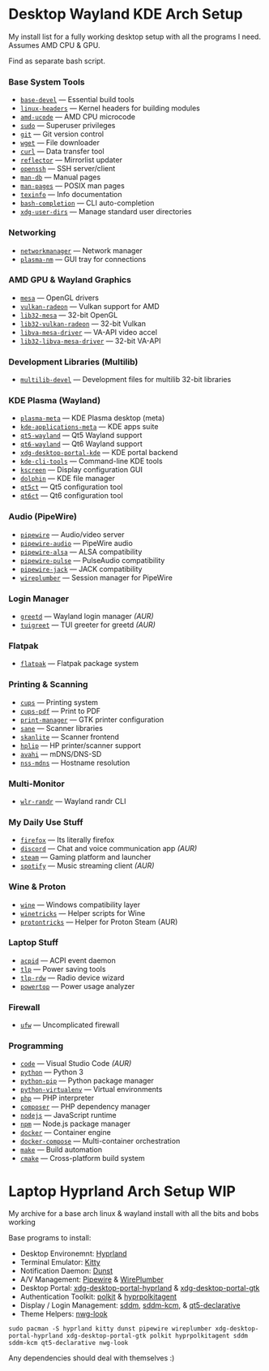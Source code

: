 # Desktop Wayland KDE Arch Setup
My install list for a fully working desktop setup with all the programs I need. Assumes AMD CPU & GPU.

Find as separate bash script.

### Base System Tools
- [`base-devel`](https://archlinux.org/packages/core/x86_64/base-devel/) — Essential build tools
- [`linux-headers`](https://archlinux.org/packages/core/x86_64/linux-headers/) — Kernel headers for building modules
- [`amd-ucode`](https://archlinux.org/packages/extra/any/amd-ucode/) — AMD CPU microcode
- [`sudo`](https://archlinux.org/packages/core/x86_64/sudo/) — Superuser privileges
- [`git`](https://archlinux.org/packages/extra/x86_64/git/) — Git version control
- [`wget`](https://archlinux.org/packages/core/x86_64/wget/) — File downloader
- [`curl`](https://archlinux.org/packages/core/x86_64/curl/) — Data transfer tool
- [`reflector`](https://archlinux.org/packages/community/any/reflector/) — Mirrorlist updater
- [`openssh`](https://archlinux.org/packages/core/x86_64/openssh/) — SSH server/client
- [`man-db`](https://archlinux.org/packages/core/x86_64/man-db/) — Manual pages
- [`man-pages`](https://archlinux.org/packages/core/any/man-pages/) — POSIX man pages
- [`texinfo`](https://archlinux.org/packages/core/x86_64/texinfo/) — Info documentation
- [`bash-completion`](https://archlinux.org/packages/extra/any/bash-completion/) — CLI auto-completion
- [`xdg-user-dirs`](https://archlinux.org/packages/extra/x86_64/xdg-user-dirs/) — Manage standard user directories

### Networking
- [`networkmanager`](https://archlinux.org/packages/extra/x86_64/networkmanager/) — Network manager
- [`plasma-nm`](https://archlinux.org/packages/extra/x86_64/plasma-nm/) — GUI tray for connections

### AMD GPU & Wayland Graphics
- [`mesa`](https://archlinux.org/packages/extra/x86_64/mesa/) — OpenGL drivers
- [`vulkan-radeon`](https://archlinux.org/packages/extra/x86_64/vulkan-radeon/) — Vulkan support for AMD
- [`lib32-mesa`](https://archlinux.org/packages/multilib/x86_64/lib32-mesa/) — 32-bit OpenGL
- [`lib32-vulkan-radeon`](https://archlinux.org/packages/multilib/x86_64/lib32-vulkan-radeon/) — 32-bit Vulkan
- [`libva-mesa-driver`](https://archlinux.org/packages/extra/x86_64/libva-mesa-driver/) — VA-API video accel
- [`lib32-libva-mesa-driver`](https://archlinux.org/packages/multilib/x86_64/lib32-libva-mesa-driver/) — 32-bit VA-API

### Development Libraries (Multilib)
- [`multilib-devel`](https://archlinux.org/packages/multilib/x86_64/multilib-devel/) — Development files for multilib 32-bit libraries

### KDE Plasma (Wayland)
- [`plasma-meta`](https://archlinux.org/packages/extra/x86_64/plasma-meta/) — KDE Plasma desktop (meta)
- [`kde-applications-meta`](https://archlinux.org/packages/extra/x86_64/kde-applications-meta/) — KDE apps suite
- [`qt5-wayland`](https://archlinux.org/packages/extra/x86_64/qt5-wayland/) — Qt5 Wayland support
- [`qt6-wayland`](https://archlinux.org/packages/extra/x86_64/qt6-wayland/) — Qt6 Wayland support
- [`xdg-desktop-portal-kde`](https://archlinux.org/packages/extra/x86_64/xdg-desktop-portal-kde/) — KDE portal backend
- [`kde-cli-tools`](https://archlinux.org/packages/extra/x86_64/kde-cli-tools/) — Command-line KDE tools
- [`kscreen`](https://archlinux.org/packages/extra/x86_64/kscreen/) — Display configuration GUI
- [`dolphin`](https://archlinux.org/packages/extra/x86_64/dolphin/) — KDE file manager
- [`qt5ct`](https://archlinux.org/packages/community/x86_64/qt5ct/) — Qt5 configuration tool
- [`qt6ct`](https://archlinux.org/packages/community/x86_64/qt6ct/) — Qt6 configuration tool

### Audio (PipeWire)
- [`pipewire`](https://archlinux.org/packages/extra/x86_64/pipewire/) — Audio/video server
- [`pipewire-audio`](https://archlinux.org/packages/extra/x86_64/pipewire-audio/) — PipeWire audio
- [`pipewire-alsa`](https://archlinux.org/packages/extra/x86_64/pipewire-alsa/) — ALSA compatibility
- [`pipewire-pulse`](https://archlinux.org/packages/extra/x86_64/pipewire-pulse/) — PulseAudio compatibility
- [`pipewire-jack`](https://archlinux.org/packages/extra/x86_64/pipewire-jack/) — JACK compatibility
- [`wireplumber`](https://archlinux.org/packages/extra/x86_64/wireplumber/) — Session manager for PipeWire

### Login Manager
- [`greetd`](https://aur.archlinux.org/packages/greetd) — Wayland login manager *(AUR)*
- [`tuigreet`](https://aur.archlinux.org/packages/tuigreet) — TUI greeter for greetd *(AUR)*

### Flatpak
- [`flatpak`](https://archlinux.org/packages/extra/x86_64/flatpak/) — Flatpak package system

### Printing & Scanning
- [`cups`](https://archlinux.org/packages/extra/x86_64/cups/) — Printing system
- [`cups-pdf`](https://archlinux.org/packages/community/x86_64/cups-pdf/) — Print to PDF
- [`print-manager`](https://archlinux.org/packages/extra/x86_64/print-manager/) — GTK printer configuration
- [`sane`](https://archlinux.org/packages/extra/x86_64/sane/) — Scanner libraries
- [`skanlite`](https://archlinux.org/packages/extra/x86_64/skanlite/) — Scanner frontend
- [`hplip`](https://archlinux.org/packages/extra/x86_64/hplip/) — HP printer/scanner support
- [`avahi`](https://archlinux.org/packages/extra/x86_64/avahi/) — mDNS/DNS-SD
- [`nss-mdns`](https://archlinux.org/packages/extra/x86_64/nss-mdns/) — Hostname resolution

### Multi-Monitor 
- [`wlr-randr`](https://archlinux.org/packages/community/x86_64/wlr-randr/) — Wayland randr CLI

### My Daily Use Stuff
- [`firefox`](https://archlinux.org/packages/extra/x86_64/firefox/) — Its literally firefox
- [`discord`](https://aur.archlinux.org/packages/discord) — Chat and voice communication app *(AUR)*
- [`steam`](https://archlinux.org/packages/extra/x86_64/steam/) — Gaming platform and launcher
- [`spotify`](https://aur.archlinux.org/packages/spotify) — Music streaming client *(AUR)*

### Wine & Proton
- [`wine`](https://archlinux.org/packages/extra/x86_64/wine/) — Windows compatibility layer
- [`winetricks`](https://archlinux.org/packages/community/x86_64/winetricks/) — Helper scripts for Wine
- [`protontricks`](https://aur.archlinux.org/packages/protontricks) — Helper for Proton Steam (AUR)

### Laptop Stuff
- [`acpid`](https://archlinux.org/packages/core/x86_64/acpid/) — ACPI event daemon
- [`tlp`](https://archlinux.org/packages/community/x86_64/tlp/) — Power saving tools
- [`tlp-rdw`](https://archlinux.org/packages/community/x86_64/tlp-rdw/) — Radio device wizard
- [`powertop`](https://archlinux.org/packages/community/x86_64/powertop/) — Power usage analyzer

### Firewall
- [`ufw`](https://archlinux.org/packages/community/x86_64/ufw/) — Uncomplicated firewall

### Programming
- [`code`](https://aur.archlinux.org/packages/visual-studio-code-bin) — Visual Studio Code *(AUR)*
- [`python`](https://archlinux.org/packages/extra/x86_64/python/) — Python 3
- [`python-pip`](https://archlinux.org/packages/extra/x86_64/python-pip/) — Python package manager
- [`python-virtualenv`](https://archlinux.org/packages/community/any/python-virtualenv/) — Virtual environments
- [`php`](https://archlinux.org/packages/extra/x86_64/php/) — PHP interpreter
- [`composer`](https://archlinux.org/packages/community/any/composer/) — PHP dependency manager
- [`nodejs`](https://archlinux.org/packages/community/x86_64/nodejs/) — JavaScript runtime
- [`npm`](https://archlinux.org/packages/community/x86_64/npm/) — Node.js package manager
- [`docker`](https://archlinux.org/packages/community/x86_64/docker/) — Container engine
- [`docker-compose`](https://archlinux.org/packages/community/x86_64/docker-compose/) — Multi-container orchestration
- [`make`](https://archlinux.org/packages/core/x86_64/make/) — Build automation
- [`cmake`](https://archlinux.org/packages/extra/x86_64/cmake/) — Cross-platform build system

# Laptop Hyprland Arch Setup WIP
My archive for a base arch linux & wayland install with all the bits and bobs working

Base programs to install:

- Desktop Environemnt: [Hyprland](https://hyprland.org/)
- Terminal Emulator: [Kitty](https://sw.kovidgoyal.net/kitty/)
- Notification Daemon: [Dunst](https://dunst-project.org/)
- A/V Management: [Pipewire](https://pipewire.org/) & [WirePlumber](https://pipewire.pages.freedesktop.org/wireplumber/)
- Desktop Portal: [xdg-desktop-portal-hyprland](https://github.com/hyprwm/xdg-desktop-portal-hyprland) & [xdg-desktop-portal-gtk](https://github.com/flatpak/xdg-desktop-portal-gtk)
- Authentication Toolkit: [polkit](https://wiki.archlinux.org/title/Polkit) & [hyprpolkitagent](https://archlinux.org/packages/?name=hyprpolkitagent)
- Display / Login Management: [sddm](https://wiki.archlinux.org/title/SDDM), [sddm-kcm](https://archlinux.org/packages/?name=sddm-kcm), & [qt5-declarative](https://archlinux.org/packages/?name=qt5-declarative)
- Theme Helpers: [nwg-look](https://github.com/nwg-piotr/nwg-look)

```
sudo pacman -S hyprland kitty dunst pipewire wireplumber xdg-desktop-portal-hyprland xdg-desktop-portal-gtk polkit hyprpolkitagent sddm sddm-kcm qt5-declarative nwg-look
```
Any dependencies should deal with themselves :)
